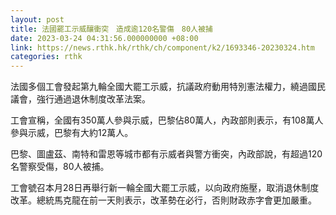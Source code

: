 ```yaml
---
layout: post
title: 法國罷工示威釀衝突　造成逾120名警傷　80人被捕
date: 2023-03-24 04:31:56.000000000 +08:00
link: https://news.rthk.hk/rthk/ch/component/k2/1693346-20230324.htm
categories: rthk
---
```


法國多個工會發起第九輪全國大罷工示威，抗議政府動用特別憲法權力，繞過國民議會，強行通過退休制度改革法案。

工會宣稱，全國有350萬人參與示威，巴黎佔80萬人，內政部則表示，有108萬人參與示威，巴黎有大約12萬人。

巴黎、圖盧茲、南特和雷恩等城市都有示威者與警方衝突，內政部說，有超過120名警察受傷，80人被捕。

工會號召本月28日再舉行新一輪全國大罷工示威，以向政府施壓，取消退休制度改革。總統馬克龍在前一天則表示，改革勢在必行，否則財政赤字會更加嚴重。
